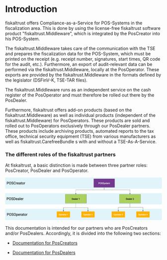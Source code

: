 # Introduction

fiskaltrust offers Compliance-as-a-Service for POS-Systems in the fiscalization area. This is done by using the license-free fiskaltrust software product "fiskaltrust.Middleware", which is integrated by the PosCreator into his POS-System. 

The fiskaltrust.Middleware takes care of the communication with the TSE and prepares the fiscalization data for the POS-System, which must be printed on the receipt (e.g. receipt number, signatures, start times, QR code for the audit, etc.). Furthermore, an export of audit-relevant data can be performed via the fiskaltrust.Middleware, locally at the PosOperator. These exports are provided by the fiskaltrust.Middleware in the formats defined by the legislator (DSFinV-K, TSE-TAR files). 

The fiskaltrust.Middleware runs as an independent service on the cash register of the PosOperator and must therefore be rolled out there by the PosDealer.

Furthermore, fiskaltrust offers add-on products (based on the fiskaltrust.Middleware) as well as individual products (independent of the fiskaltrust.Middleware) for PosOperators. These products are sold and rolled out to PosOperators exclusively through our PosDealer partners. These products include archiving products, automated reports to the tax office, technical security equipment (TSE) from various manufacturers as well as fiskaltrust.CarefreeBundle s with and without a TSE-As-A-Service. 

### The different roles of the fiskaltrust partners

At fiskaltrust, a basic distinction is made between three partner roles: PosCreator, PosDealer and PosOperator. 



![partner roles](images/partner-roles.png "partner roles")



This documentation is intended for our partners who are PosCreators and/or PosDealers. Accordingly, it is divided into the following two sections:

- [Documentation for PosCreators](./poscreators/README.md)

- [Documentation for PosDealers](./posdealers/README.md)

  
